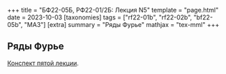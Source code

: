 +++
title = "БФ22-05Б, РФ22-01/2Б: Лекция N5"
template = "page.html"
date = 2023-10-03
[taxonomies]
tags = ["rf22-01b", "rf22-02b", "bf22-05b", "MA3"]
[extra]
summary = "Ряды Фурье"
mathjax = "tex-mml"
+++

<!-- more -->

## Ряды Фурье

[Конспект пятой лекции](/MA3_Lecture_5.pdf). 